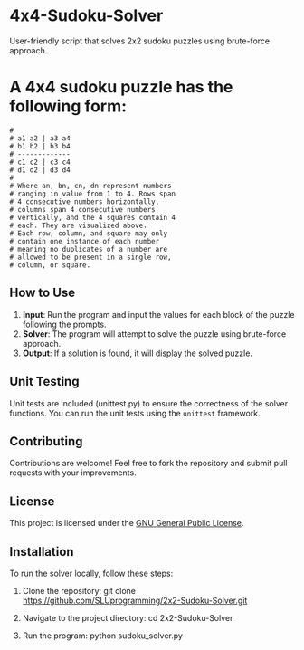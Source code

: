 # 4x4-Sudoku-Solver
  User-friendly script that solves 2x2 sudoku puzzles using brute-force approach.

# A 4x4 sudoku puzzle has the following form:
    #       
    # a1 a2 | a3 a4
    # b1 b2 | b3 b4
    # -------------      
    # c1 c2 | c3 c4
    # d1 d2 | d3 d4
    #
    # Where an, bn, cn, dn represent numbers
    # ranging in value from 1 to 4. Rows span 
    # 4 consecutive numbers horizontally, 
    # columns span 4 consecutive numbers 
    # vertically, and the 4 squares contain 4
    # each. They are visualized above.
    # Each row, column, and square may only
    # contain one instance of each number
    # meaning no duplicates of a number are 
    # allowed to be present in a single row,
    # column, or square.

## How to Use
  1. **Input**: Run the program and input the values for each block of the puzzle following the prompts.
  2. **Solver**: The program will attempt to solve the puzzle using brute-force approach.
  3. **Output**: If a solution is found, it will display the solved puzzle.

## Unit Testing
Unit tests are included (unittest.py) to ensure the correctness of the solver functions. You can run the unit tests using the `unittest` framework.

## Contributing
Contributions are welcome! Feel free to fork the repository and submit pull requests with your improvements.

## License
This project is licensed under the [GNU General Public License](LICENSE.txt).

## Installation
To run the solver locally, follow these steps:

  1. Clone the repository:
  git clone https://github.com/SLUprogramming/2x2-Sudoku-Solver.git

  2. Navigate to the project directory:
  cd 2x2-Sudoku-Solver

  3. Run the program:
  python sudoku_solver.py
